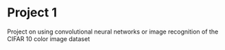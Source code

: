 # Project 1

Project on using convolutional neural networks or image recognition of the CIFAR 10 color image dataset
